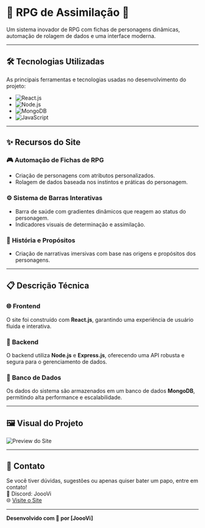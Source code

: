 # 🌟 **RPG de Assimilação** 🌟  
Um sistema inovador de RPG com fichas de personagens dinâmicas, automação de rolagem de dados e uma interface moderna.

___

## 🛠 **Tecnologias Utilizadas**  
As principais ferramentas e tecnologias usadas no desenvolvimento do projeto:

- ![React.js](https://img.shields.io/badge/React.js-61DAFB?style=for-the-badge&logo=react&logoColor=white)
- ![Node.js](https://img.shields.io/badge/Node.js-339933?style=for-the-badge&logo=node.js&logoColor=white)
- ![MongoDB](https://img.shields.io/badge/MongoDB-47A248?style=for-the-badge&logo=mongodb&logoColor=white)
- ![JavaScript](https://img.shields.io/badge/JavaScript-F7DF1E?style=for-the-badge&logo=javascript&logoColor=black)

___

## ✨ **Recursos do Site**  

### 🎮 **Automação de Fichas de RPG**
- Criação de personagens com atributos personalizados.
- Rolagem de dados baseada nos instintos e práticas do personagem.

### ⚙️ **Sistema de Barras Interativas**
- Barra de saúde com gradientes dinâmicos que reagem ao status do personagem.
- Indicadores visuais de determinação e assimilação.

### 📜 **História e Propósitos**
- Criação de narrativas imersivas com base nas origens e propósitos dos personagens.

___

## 📋 **Descrição Técnica**  

### 🌐 **Frontend**  
O site foi construído com **React.js**, garantindo uma experiência de usuário fluida e interativa.

### 🚀 **Backend**  
O backend utiliza **Node.js** e **Express.js**, oferecendo uma API robusta e segura para o gerenciamento de dados.

### 💾 **Banco de Dados**  
Os dados do sistema são armazenados em um banco de dados **MongoDB**, permitindo alta performance e escalabilidade.

___

## 🖼 **Visual do Projeto**  
![Preview do Site](https://cdn.discordapp.com/attachments/1178399138635858121/1314066250661498981/image.png?ex=67526b10&is=67511990&hm=080265ca453afd1102330fbc4828c088442a888850e33dbe6c6f62f1aad0f584&)

___

## 📧 **Contato**  
Se você tiver dúvidas, sugestões ou apenas quiser bater um papo, entre em contato!  
📩 Discord: JoooVi  
🌐 [Visite o Site](https://assrpgsite.vercel.app)

___

**Desenvolvido com 💙 por [JoooVi]**
